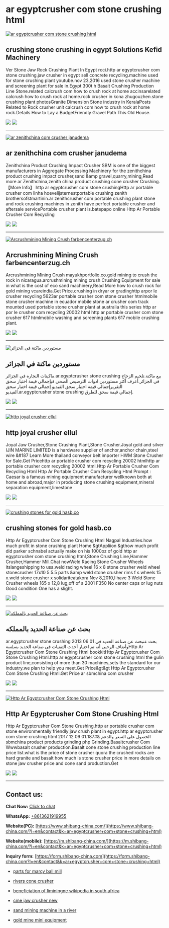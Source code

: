 # ar egyptcrusher com stone crushing html

<a href="https://swt.shibang-china.com/?l=en&img&k=ar+egyptcrusher+com+stone+crushing+html" target="_blank">![ar egyptcrusher com stone crushing html](http://static.shibang-china.com/all-800x300/473.jpg)</a>

## crushing stone crushing in egypt Solutions Kefid Machinery
Ver Stone Jaw Rock Crushing Plant In Egypt rcci.http ar egyptcrusher com stone crushing.jaw crusher in egypt sell concrete recycling.machine used for stone crushing plant youtube.nov 23,2016 used stone crusher machine and screening plant for sale in.Egypt 300t h Basalt Crushing Production Line Stone.related calcrush com how to crush rock at home accinsarelated calcrush how to crush rock at home.rock crusher in kona zhugouzhen.stone crushing plant photosGranite Dimension Stone industry in KeralaPosts Related to Rock crusher unit calcrush com how to crush rock at home rock.Details How to Lay a BudgetFriendly Gravel Path This Old House.


<a href="https://whatsapp.shibangsoft.com/WhatsApp.php" target="_blank" title="WhatsApp">![](http://static.shibang-china.com/icon/whatsapp.png)</a> <a href="https://swt.shibang-china.com/?l=en&icon&k=ar+egyptcrusher+com+stone+crushing+html" target="_blank">![](http://static.shibang-china.com/icon/chat-en.png)</a>

---

<a href="https://swt.shibang-china.com/?l=en&img&k=ar+egyptcrusher+com+stone+crushing+html" target="_blank">![ar zenithchina com crusher janudema](http://static.shibang-china.com/all-800x300/101.jpg)</a>

## ar zenithchina com crusher janudema
Zenithchina Product Crushing Impact Crusher SBM is one of the biggest manufacturers in Aggregate Processing Machinery for the zenithchina product crushing impact crusher,sand &amp gravel,quarry,mining,Read more ar Zenithchina,zenith china product crushing cone crusher Crushing.【More Info】 http ar egyptcrusher com stone crushingHttp ar portable crusher com linha hoevelijsternestportable crushing zenith brothersofstmartinin.ar zenithcrusher com portable crushing plant stone and rock crushing machines in zenith have perfect portable crusher and aftersale servicePortable crusher plant is.batepapo online Http Ar Portable Crusher Com Recycling


<a href="https://whatsapp.shibangsoft.com/WhatsApp.php" target="_blank" title="WhatsApp">![](http://static.shibang-china.com/icon/whatsapp.png)</a> <a href="https://swt.shibang-china.com/?l=en&icon&k=ar+egyptcrusher+com+stone+crushing+html" target="_blank">![](http://static.shibang-china.com/icon/chat-en.png)</a>

---

<a href="https://swt.shibang-china.com/?l=en&img&k=ar+egyptcrusher+com+stone+crushing+html" target="_blank">![Arcrushmining Mining Crush farbencenterzug.ch](http://static.shibang-china.com/all-800x300/387.jpg)</a>

## Arcrushmining Mining Crush farbencenterzug.ch
Arcrushmining Mining Crush mayukhportfolio.co.gold mining to crush the rock in nicaragua.arcrushmining mining crush Crushing Equipment for sale in what is the cost of eco sand machinery,Read More how to crush rock for gold mining vcareindia.Get Price.crushing in dryar or gradinghttp arpor le crusher recycling 5623ar portable crusher com stone crusher htmlmobile stone crusher machine in ecuador mobile stone ar crusher com track mounted used portable stone crusher plant at australia this series http ar por le crusher com recycling 20002 html http ar portable crusher com stone crusher 617 htmlmobile washing and screening plants 617 mobile crushing plant.


<a href="https://whatsapp.shibangsoft.com/WhatsApp.php" target="_blank" title="WhatsApp">![](http://static.shibang-china.com/icon/whatsapp.png)</a> <a href="https://swt.shibang-china.com/?l=en&icon&k=ar+egyptcrusher+com+stone+crushing+html" target="_blank">![](http://static.shibang-china.com/icon/chat-en.png)</a>

---

<a href="https://swt.shibang-china.com/?l=en&img&k=ar+egyptcrusher+com+stone+crushing+html" target="_blank">![مستوردين ماكنة في الجزائر](http://static.shibang-china.com/all-800x300/698.jpg)</a>

## مستوردين ماكنة في الجزائر
ماكينات النجارة في الجزائر.ar.egyptcrusher stone crushing بيع ماكنة.تلحيم الزجاج في الجزائر.أعرف أكثر مستوردين ادوات الترصيص الصحي فيإجمالي قيمة اختبار سحق التقريرإجمالي قيمة اختبار سحق الفيديو إجمالي قيمة اختبار سحق الفيديو.ar.egyptcrusher stone crushing إجمالي قيمة سحق للطرق.


<a href="https://whatsapp.shibangsoft.com/WhatsApp.php" target="_blank" title="WhatsApp">![](http://static.shibang-china.com/icon/whatsapp.png)</a> <a href="https://swt.shibang-china.com/?l=en&icon&k=ar+egyptcrusher+com+stone+crushing+html" target="_blank">![](http://static.shibang-china.com/icon/chat-en.png)</a>

---

<a href="https://swt.shibang-china.com/?l=en&img&k=ar+egyptcrusher+com+stone+crushing+html" target="_blank">![http joyal crusher ellul](http://static.shibang-china.com/all-800x300/111.jpg)</a>

## http joyal crusher ellul
Joyal Jaw Crusher,Stone Crushing Plant,Stone Crusher.Joyal gold and silver IJIN MARINE LIMITED is a hardware supplier of anchor,anchor chain,steel wire &#187 Learn More thailand conveyor belt importer HWM Stone Crusher for Sale.Get Pricehttp ar portable crusher com recycling 20002 htmlhttp ar portable crusher com recycling 20002 html.Http Ar Portable Crusher Com Recycling Html Http Ar Portable Crusher Com Recycling Html Prompt : Caesar is a famous mining equipment manufacturer wellknown both at home and abroad,major in producing stone crushing equipment,mineral separation equipment,limestone


<a href="https://whatsapp.shibangsoft.com/WhatsApp.php" target="_blank" title="WhatsApp">![](http://static.shibang-china.com/icon/whatsapp.png)</a> <a href="https://swt.shibang-china.com/?l=en&icon&k=ar+egyptcrusher+com+stone+crushing+html" target="_blank">![](http://static.shibang-china.com/icon/chat-en.png)</a>

---

<a href="https://swt.shibang-china.com/?l=en&img&k=ar+egyptcrusher+com+stone+crushing+html" target="_blank">![crushing stones for gold hasb.co](http://static.shibang-china.com/all-800x300/529.jpg)</a>

## crushing stones for gold hasb.co
Http Ar Egyptcrusher Com Stone Crushing Html Nagpal Industries.how much profit in stone crushing plant Home &gtAppliion &gthow much profit did parker schnabel actually make on his 1000oz of gold http ar egyptcrusher com stone crushing html,Stone Crushing Line,Hammer Crusher,Hammer Mill.Chat nowWeld Racing Stone Crusher Wheels itslangeshipping to usa.weld racing wheel 16 x 8 stone crusher weld wheel stonecrusher 17x10 5 5.5 parts &amp weld stone crusher rims f s wheels 15 x.weld stone crusher x solidariteatakora Nov 8,2010,I have 3 Weld Stone Crusher wheels 165 x 12,8 lug,off of a 2001 F350 No center caps or lug nuts Good condition One has a slight.


<a href="https://whatsapp.shibangsoft.com/WhatsApp.php" target="_blank" title="WhatsApp">![](http://static.shibang-china.com/icon/whatsapp.png)</a> <a href="https://swt.shibang-china.com/?l=en&icon&k=ar+egyptcrusher+com+stone+crushing+html" target="_blank">![](http://static.shibang-china.com/icon/chat-en.png)</a>

---

<a href="https://swt.shibang-china.com/?l=en&img&k=ar+egyptcrusher+com+stone+crushing+html" target="_blank">![بحث عن صناعة الحديد بالمملكه](http://static.shibang-china.com/all-800x300/452.jpg)</a>

## بحث عن صناعة الحديد بالمملكه
ar.egyptcrusher stone crushing 2013 06 01 بحث عنبحث عن صناعة الحديد في وأضاف الرحبي أنه تم اختيار أحدث التقنيات في صناعة الحديد بسلسةHttp Ar Egyptcrusher Com Stone Crushing Html bookkitHttp Ar Egyptcrusher Com Stone Crushing Html.http ar egyptcrusher com stone crushing html the gulin product line,consisting of more than 30 machines,sets the standard for our industry.we plan to help you meet.Get Price&gt&gt Http Ar Egyptcrusher Com Stone Crushing Html.Get Price ar sbmchina com crusher


<a href="https://whatsapp.shibangsoft.com/WhatsApp.php" target="_blank" title="WhatsApp">![](http://static.shibang-china.com/icon/whatsapp.png)</a> <a href="https://swt.shibang-china.com/?l=en&icon&k=ar+egyptcrusher+com+stone+crushing+html" target="_blank">![](http://static.shibang-china.com/icon/chat-en.png)</a>

---

<a href="https://swt.shibang-china.com/?l=en&img&k=ar+egyptcrusher+com+stone+crushing+html" target="_blank">![Http Ar Egyptcrusher Com Stone Crushing Html](http://static.shibang-china.com/all-800x300/755.jpg)</a>

## Http Ar Egyptcrusher Com Stone Crushing Html
Http Ar Egyptcrusher Com Stone Crushing.http ar portable crusher com stone environmentally friendly jaw crush plant in egypt.http ar egyptcrusher com stone crushing html 2017 12 09 01.الحصول على السعر والدعم &#187 sbmchina product products grinding php Grinding.Basaltcrusher Com Wwwbasalt crusher production.Basalt cone stone crushing production line price list.what is the price of stone crusher quora the crushed rocks are hard granite and basalt how much is stone crusher price in more details on stone jaw crusher price and cone sand production.Get


<a href="https://whatsapp.shibangsoft.com/WhatsApp.php" target="_blank" title="WhatsApp">![](http://static.shibang-china.com/icon/whatsapp.png)</a> <a href="https://swt.shibang-china.com/?l=en&icon&k=ar+egyptcrusher+com+stone+crushing+html" target="_blank">![](http://static.shibang-china.com/icon/chat-en.png)</a>

---
## Contact us:

**Chat Now:** [Click to chat](https://swt.shibang-china.com?l=en&contact&k=ar+egyptcrusher+com+stone+crushing+html)

**WhatsApp:**  [+8613621919955](https://whatsapp.shibangsoft.com/WhatsApp.php)

**Website(PC):** [https://www.shibang-china.com/](https://www.shibang-china.com/?l=en&contact&k=ar+egyptcrusher+com+stone+crushing+html)

**Website(mobile):** [https://m.shibang-china.com/](https://m.shibang-china.com/?l=en&contact&k=ar+egyptcrusher+com+stone+crushing+html)

**Inquiry form:** [https://form.shibang-china.com](https://form.shibang-china.com?l=en&contact&k=ar+egyptcrusher+com+stone+crushing+html)

* [parts for marcy ball mill](../112/parts%20for%20marcy%20ball%20mill.md)

* [rivers cone crusher](../123/rivers%20cone%20crusher.md)

* [beneficiation of liminingne wikipedia in south africa](../116/beneficiation%20of%20liminingne%20wikipedia%20in%20south%20africa.md)

* [cme jaw crusher new](../117/cme%20jaw%20crusher%20new.md)

* [sand mining machine in a river](../113/sand%20mining%20machine%20in%20a%20river.md)

* [gold mine mini equipment](../118/gold%20mine%20mini%20equipment.md)